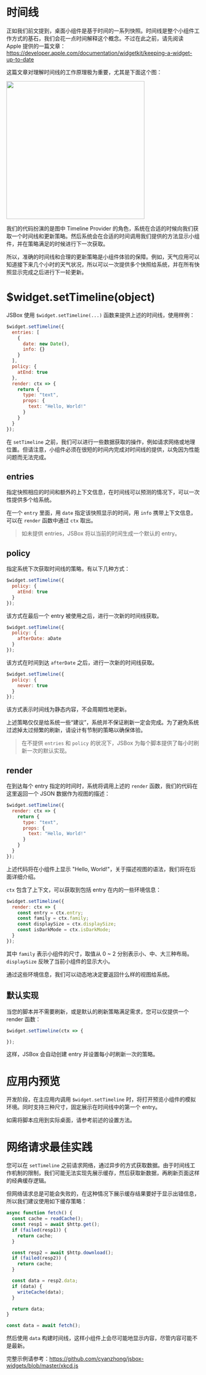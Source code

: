 # 时间线

正如我们前文提到，桌面小组件是基于时间的一系列快照。时间线是整个小组件工作方式的基石，我们会花一点时间解释这个概念。不过在此之前，请先阅读 Apple 提供的一篇文章：https://developer.apple.com/documentation/widgetkit/keeping-a-widget-up-to-date

这篇文章对理解时间线的工作原理极为重要，尤其是下面这个图：

<img src='https://docs-assets.developer.apple.com/published/2971813b6a098a34d134a04e38a50b83/2550/WidgetKit-Timeline-At-End@2x.png' width=360px/>

我们的代码扮演的是图中 Timeline Provider 的角色，系统在合适的时候向我们获取一个时间线和更新策略。然后系统会在合适的时间调用我们提供的方法显示小组件，并在策略满足的时候进行下一次获取。

所以，准确的时间线和合理的更新策略是小组件体验的保障。例如，天气应用可以知道接下来几个小时的天气状况，所以可以一次提供多个快照给系统，并在所有快照显示完成之后进行下一轮更新。

# $widget.setTimeline(object)

JSBox 使用 `$widget.setTimeline(...)` 函数来提供上述的时间线，使用样例：

```js
$widget.setTimeline({
  entries: [
    {
      date: new Date(),
      info: {}
    }
  ],
  policy: {
    atEnd: true
  },
  render: ctx => {
    return {
      type: "text",
      props: {
        text: "Hello, World!"
      }
    }
  }
});
```

在 `setTimeline` 之前，我们可以进行一些数据获取的操作，例如请求网络或地理位置。但请注意，小组件必须在很短的时间内完成对时间线的提供，以免因为性能问题而无法完成。

## entries

指定快照相应的时间和额外的上下文信息，在时间线可以预测的情况下，可以一次性提供多个给系统。

在一个 `entry` 里面，用 `date` 指定该快照显示的时间，用 `info` 携带上下文信息，可以在 `render` 函数中通过 `ctx` 取出。

> 如未提供 entries，JSBox 将以当前的时间生成一个默认的 entry。

## policy

指定系统下次获取时间线的策略，有以下几种方式：

```js
$widget.setTimeline({
  policy: {
    atEnd: true
  }
});
```

该方式在最后一个 entry 被使用之后，进行一次新的时间线获取。

```js
$widget.setTimeline({
  policy: {
    afterDate: aDate
  }
});
```

该方式在时间到达 `afterDate` 之后，进行一次新的时间线获取。

```js
$widget.setTimeline({
  policy: {
    never: true
  }
});
```

该方式表示时间线为静态内容，不会周期性地更新。

上述策略仅仅是给系统一些“建议”，系统并不保证刷新一定会完成。为了避免系统过滤掉太过频繁的刷新，请设计有节制的策略以确保体验。

> 在不提供 `entries` 和 `policy` 的状况下，JSBox 为每个脚本提供了每小时刷新一次的默认实现。

## render

在到达每个 entry 指定的时间时，系统将调用上述的 `render` 函数，我们的代码在这里返回一个 JSON 数据作为视图的描述：

```js
$widget.setTimeline({
  render: ctx => {
    return {
      type: "text",
      props: {
        text: "Hello, World!"
      }
    }
  }
});
```

上述代码将在小组件上显示 "Hello, World!"，关于描述视图的语法，我们将在后面详细介绍。

`ctx` 包含了上下文，可以获取到包括 entry 在内的一些环境信息：

```js
$widget.setTimeline({
  render: ctx => {
    const entry = ctx.entry;
    const family = ctx.family;
    const displaySize = ctx.displaySize;
    const isDarkMode = ctx.isDarkMode;
  }
});
```

其中 `family` 表示小组件的尺寸，取值从 0 ~ 2 分别表示小、中、大三种布局。`displaySize` 反映了当前小组件的显示大小。

通过这些环境信息，我们可以动态地决定要返回什么样的视图给系统。

## 默认实现

当您的脚本并不需要刷新，或是默认的刷新策略满足需求，您可以仅提供一个 render 函数：

```js
$widget.setTimeline(ctx => {

});
```

这样，JSBox 会自动创建 entry 并设置每小时刷新一次的策略。

# 应用内预览

开发阶段，在主应用内调用 `$widget.setTimeline` 时，将打开预览小组件的模拟环境。同时支持三种尺寸，固定展示在时间线中的第一个 entry。

如需将脚本应用到实际桌面，请参考前述的设置方法。

# 网络请求最佳实践

您可以在 `setTimeline` 之前请求网络，通过异步的方式获取数据。由于时间线工作机制的限制，我们可能无法实现先展示缓存，然后获取新数据，再刷新页面这样的经典缓存逻辑。

但网络请求总是可能会失败的，在这种情况下展示缓存结果要好于显示出错信息，所以我们建议使用如下缓存策略：

```js
async function fetch() {
  const cache = readCache();
  const resp1 = await $http.get();
  if (failed(resp1)) {
    return cache;
  }

  const resp2 = await $http.download();
  if (failed(resp2)) {
    return cache;
  }

  const data = resp2.data;
  if (data) {
    writeCache(data);
  }

  return data;
}

const data = await fetch();
```

然后使用 `data` 构建时间线，这样小组件上会尽可能地显示内容，尽管内容可能不是最新。

完整示例请参考：https://github.com/cyanzhong/jsbox-widgets/blob/master/xkcd.js